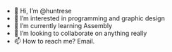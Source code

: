 - 👋 Hi, I’m @huntrese
- 👀 I’m interested in programming and graphic design
- 🌱 I’m currently learning Assembly
- 💞️ I’m looking to collaborate on anything really
- 📫 How to reach me? Email.

<!---
huntrese/huntrese is a ✨ special ✨ repository because its `README.md` (this file) appears on your GitHub profile.
You can click the Preview link to take a look at your changes.
--->

